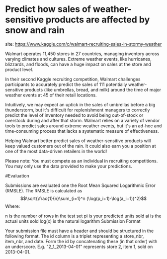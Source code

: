 # Predict how sales of weather-sensitive products are affected by snow and rain 

site: https://www.kaggle.com/c/walmart-recruiting-sales-in-stormy-weather

Walmart operates 11,450 stores in 27 countries, managing inventory across varying climates and cultures. Extreme weather events, like hurricanes, blizzards, and floods, can have a huge impact on sales at the store and product level. 

In their second Kaggle recruiting competition, Walmart challenges participants to accurately predict the sales of 111 potentially weather-sensitive products (like umbrellas, bread, and milk) around the time of major weather events at 45 of their retail locations. 

Intuitively, we may expect an uptick in the sales of umbrellas before a big thunderstorm, but it's difficult for replenishment managers to correctly predict the level of inventory needed to avoid being out-of-stock or overstock during and after that storm. Walmart relies on a variety of vendor tools to predict sales around extreme weather events, but it's an ad-hoc and time-consuming process that lacks a systematic measure of effectiveness. 

Helping Walmart better predict sales of weather-sensitive products will keep valued customers out of the rain. It could also earn you a position at one of the most data-driven retailers in the world! 

Please note: You must compete as an individual in recruiting competitions. You may only use the data provided to make your predictions.

#Evaluation

Submissions are evaluated one the Root Mean Squared Logarithmic Error (RMSLE). The RMSLE is calculated as
$$\sqrt{\frac{1}{n}\sum_{i=1}^n (\log(p_i+1)-\log(a_i+1))^2}$$
Where:

n is the number of rows in the test set
pi is your predicted units sold
ai is the actual units sold
log(x) is the natural logarithm
Submission Format

Your submission file must have a header and should be structured in the following format. The id column is a triplet representing a store_nbr, item_nbr, and date. Form the id by concatenating these (in that order) with an underscore. E.g. "2_1_2013-04-01" represents store 2, item 1, sold on 2013-04-01.


